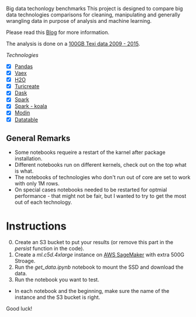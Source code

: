Big data techonlogy benchmarks
This project is designed to compare big data technologies comparisons for cleaning, manipulating and generally wrangling data in purpose of analysis and machine learning. 

Please read this [Blog](https://medium.com/p/a453a1f8cc13/edit) for more information.

The analysis is done on a [100GB Texi data 2009 - 2015](https://www1.nyc.gov/site/tlc/about/tlc-trip-record-data.page).

*Technologies*
* [x] [Pandas](https://pandas.pydata.org/)
* [x] [Vaex](https://github.com/vaexio/vaex)
* [x] [H2O](https://github.com/h2oai/h2o-3)
* [x] [Turicreate](https://github.com/apple/turicreate)
* [x] [Dask](https://github.com/dask/dask)
* [x] [Spark](https://github.com/apache/spark)
* [x] [Spark - koala](https://github.com/databricks/koalas)
* [x] [Modin](https://github.com/modin-project/modin)
* [x] [Datatable](https://github.com/h2oai/datatable)

## General Remarks
* Some notebooks requeire a restart of the karnel after package installation.
* Different notebooks run on different kernels, check out on the top what is what.
* The notebooks of technologies who don't run out of core are set to work with only 1M rows.
* On special cases notebooks needed to be restarted for optmial performance - that might not be fair, but I wanted to try to get the most out of each technology.

# Instructions
0. Create an S3 bucket to put your results (or remove this part in the *persist* function in the code).
1. Create a *ml.c5d.4xlarge* instance on [AWS SageMaker](https://aws.amazon.com/sagemaker/) with extra 500G Stroage.
2. Run the *get_data.ipynb* notebook to mount the SSD and download the data.
3. Run the notebook you want to test.
* In each notebook and the beginning, make sure the name of the instance and the S3 bucket is right. 

Good luck!

